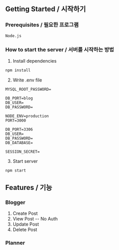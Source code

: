 ## Getting Started / 시작하기

### Prerequisites / 필요한 프로그램

```
Node.js
```

### How to start the server / 서버를 시작하는 방법

1. Install dependencies
```sh
npm install
```

2. Write .env file
```
MYSQL_ROOT_PASSWORD=

DB_PORT=blog
DB_USER=
DB_PASSWORD=

NODE_ENV=production
PORT=3000

DB_PORT=3306
DB_USER=
DB_PASSWORD=
DB_DATABASE=

SESSION_SECRET=
```

3. Start server
```sh
npm start
```


## Features / 기능

### Blogger

1. Create Post
2. View Post -- No Auth
3. Update Post
4. Delete Post


### Planner

